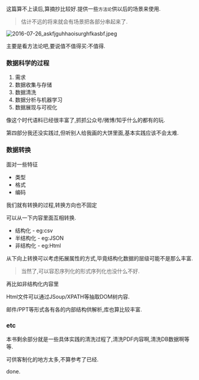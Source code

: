 这篇算不上读后,算摘抄比较好.提供一些`方法论`供以后的场景来使用. 

> 估计不远的将来就会有场景把各部分串起来了. 

![2016-07-26_askfjguhhaoisurghfkasbf.jpeg](https://o4dyfn0ef.qnssl.com/image/2016-07-26_askfjguhhaoisurghfkasbf.jpeg?imageView2/2/h/200) 

主要是看方法论吧,要说值不值得买:不值得. 

### 数据科学的过程 

1. 需求
2. 数据收集与存储
3. 数据清洗
4. 数据分析与机器学习
5. 数据展现与可视化

像这个时代语料已经很丰富了,抓抓公众号/微博/知乎什么的都有的玩. 

第四部分我还没实践过,但听别人给我画的大饼里面,基本实践应该不会太难. 

### 数据转换 

面对一些特征 

- 类型
- 格式
- 编码 

我们就有转换的过程,转换方向也不固定 

可以从一下内容里面互相转换.

- 结构化 - eg:csv
- 半结构化 - eg:JSON
- 非结构化 - eg:Html

从下向上转换可以考虑拓展属性的方式,毕竟结构化数据的层级可能不是那么丰富. 

> 当然了,可以容忍序列化的形式序列化也没什么不好. 

再比如非结构化内容里 

Html文件可以通过JSoup/XPATH等抽取DOM树内容.  

邮件/PPT等形式各有各的内部结构供解析,库也算比较丰富. 

### etc 

本书剩余部分就是一些具体实践的清洗过程了,清洗PDF内容啊,清洗DB数据啊等等. 

可供客制化的地方太多,不算参考了已经. 

done. 



 